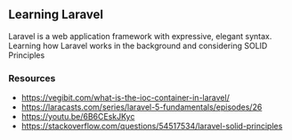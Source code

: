

## Learning Laravel

Laravel is a web application framework with expressive, elegant syntax. Learning how Laravel works in the background and considering SOLID Principles

### Resources
- https://vegibit.com/what-is-the-ioc-container-in-laravel/
- https://laracasts.com/series/laravel-5-fundamentals/episodes/26
- https://youtu.be/6B6CEskJKyc
- https://stackoverflow.com/questions/54517534/laravel-solid-principles
